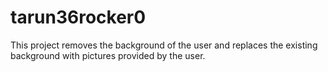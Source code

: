 # tarun36rocker0
This project removes the background of the user and replaces the existing background with pictures provided by the user.
